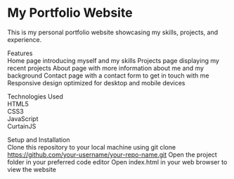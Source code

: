 # My Portfolio Website <br />
This is my personal portfolio website showcasing my skills, projects, and experience. <br />

Features <br />
Home page introducing myself and my skills
Projects page displaying my recent projects
About page with more information about me and my background
Contact page with a contact form to get in touch with me
Responsive design optimized for desktop and mobile devices

Technologies Used <br />
HTML5 <br />
CSS3 <br />
JavaScript <br />
CurtainJS <br />

Setup and Installation <br />
Clone this repository to your local machine using git clone https://github.com/your-username/your-repo-name.git
Open the project folder in your preferred code editor
Open index.html in your web browser to view the website




